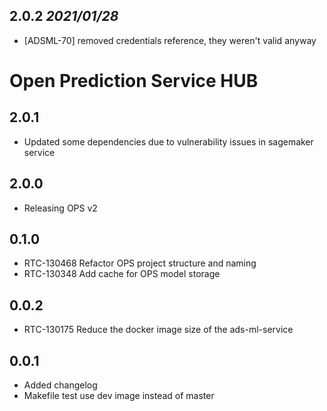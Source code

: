 ## 2.0.2 _2021/01/28_
* [ADSML-70] removed credentials reference, they weren't valid anyway


# Open Prediction Service HUB

## 2.0.1

- Updated some dependencies due to vulnerability issues in sagemaker service

## 2.0.0

- Releasing OPS v2

## 0.1.0

- RTC-130468 Refactor OPS project structure and naming
- RTC-130348 Add cache for OPS model storage

## 0.0.2

- RTC-130175 Reduce the docker image size of the ads-ml-service

## 0.0.1

- Added changelog
- Makefile test use dev image instead of master
